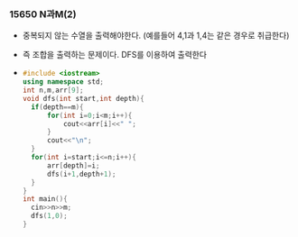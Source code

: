 ###  15650 N과M(2)

- 중복되지 않는 수열을 출력해야한다. (예를들어 4,1과 1,4는 같은 경우로 취급한다)

- 즉 조합을 출력하는 문제이다. DFS를 이용하여 출력한다

- ```C++
  #include <iostream>
  using namespace std;
  int n,m,arr[9];
  void dfs(int start,int depth){
  	if(depth==m){
  		for(int i=0;i<m;i++){
  			cout<<arr[i]<<" ";
  		}
  		cout<<"\n";
  	}
  	for(int i=start;i<=n;i++){
  		arr[depth]=i;
  		dfs(i+1,depth+1);
  	}
  }
  int main(){
  	cin>>n>>m;
  	dfs(1,0);
  } 
  ```
  
  

